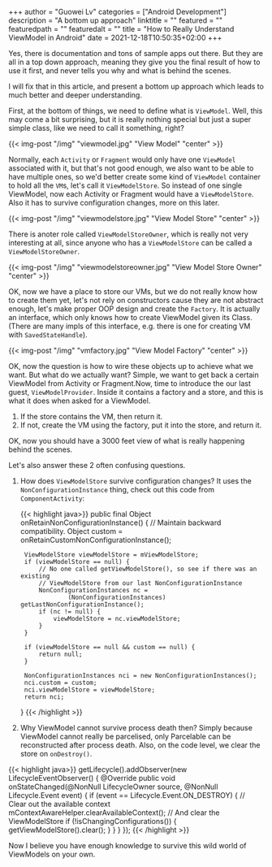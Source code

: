 +++
author = "Guowei Lv"
categories = ["Android Development"]
description = "A bottom up approach"
linktitle = ""
featured = ""
featuredpath = ""
featuredalt = ""
title = "How to Really Understand ViewModel in Android"
date = 2021-12-18T10:50:35+02:00
+++

Yes, there is documentation and tons of sample apps out there. But they are all in a top down approach, meaning they give you the final result of how to use it first, and never tells you why and what is behind the scenes.

I will fix that in this article, and present a bottom up approach which leads to much better and deeper understanding.

First, at the bottom of things, we need to define what is `ViewModel`. Well, this may come a bit surprising, but it is really nothing special but just a super simple class, like we need to call it something, right?


{{< img-post "/img" "viewmodel.jpg" "View Model" "center" >}}

Normally, each `Activity` or `Fragment` would only have one `ViewModel` associated with it, but that's not good enough, we also want to be able to have multiple ones, so we'd better create some kind of `ViewModel` container to hold all the `VM`s, let's call it `ViewModelStore`. So instead of one single ViewModel, now each Activity or Fragment would have a `ViewModelStore`. Also it has to survive configuration changes, more on this later.

{{< img-post "/img" "viewmodelstore.jpg" "View Model Store" "center" >}}

There is anoter role called `ViewModelStoreOwner`, which is really not very interesting at all, since anyone who has a `ViewModelStore` can be called a `ViewModelStoreOwner`.

{{< img-post "/img" "viewmodelstoreowner.jpg" "View Model Store Owner" "center" >}}

OK, now we have a place to store our VMs, but we do not really know how to create them yet, let's not rely on constructors cause they are not abstract enough, let's make proper OOP design and create the `Factory`. It is actually an interface, which only knows how to create ViewModel given its Class. (There are many impls of this interface, e.g. there is one for creating VM with `SavedStateHandle`).

{{< img-post "/img" "vmfactory.jpg" "View Model Factory" "center" >}}

OK, now the question is how to wire these objects up to achieve what we want. But what do we actually want? Simple, we want to get back a certain ViewModel from Activity or Fragment.Now, time to introduce the our last guest, `ViewModelProvider`. Inside it contains a factory and a store, and this is what it does when asked for a ViewModel.

1. If the store contains the VM, then return it.
2. If not, create the VM using the factory, put it into the store, and return it.

OK, now you should have a 3000 feet view of what is really happening behind the scenes.

Let's also answer these 2 often confusing questions.

1. How does `ViewModelStore` survive configuration changes?
   It uses the `NonConfigurationInstance` thing, check out this code from `ComponentActivity`:
   
   {{< highlight java>}}
     public final Object onRetainNonConfigurationInstance() {
        // Maintain backward compatibility.
        Object custom = onRetainCustomNonConfigurationInstance();

        ViewModelStore viewModelStore = mViewModelStore;
        if (viewModelStore == null) {
            // No one called getViewModelStore(), so see if there was an existing
            // ViewModelStore from our last NonConfigurationInstance
            NonConfigurationInstances nc =
                    (NonConfigurationInstances) getLastNonConfigurationInstance();
            if (nc != null) {
                viewModelStore = nc.viewModelStore;
            }
        }

        if (viewModelStore == null && custom == null) {
            return null;
        }

        NonConfigurationInstances nci = new NonConfigurationInstances();
        nci.custom = custom;
        nci.viewModelStore = viewModelStore;
        return nci;
     }
   {{< /highlight >}}

2. Why ViewModel cannot survive process death then?
   Simply because ViewModel cannot really be parcelised, only Parcelable can be reconstructed after process death. Also, on the code level, we clear the store on `onDestroy()`.

{{< highlight java>}}
   getLifecycle().addObserver(new LifecycleEventObserver() {
        @Override
        public void onStateChanged(@NonNull LifecycleOwner source,
                @NonNull Lifecycle.Event event) {
            if (event == Lifecycle.Event.ON_DESTROY) {
                // Clear out the available context
                mContextAwareHelper.clearAvailableContext();
                // And clear the ViewModelStore
                if (!isChangingConfigurations()) {
                    getViewModelStore().clear();
                }
            }
        }
    });
{{< /highlight >}}

Now I believe you have enough knowledge to survive this wild world of ViewModels on your own.
